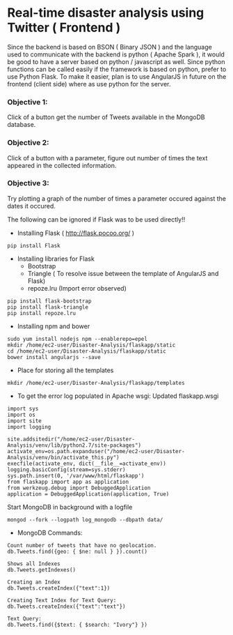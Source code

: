 # Real-time disaster analysis using Twitter ( Frontend )

Since the backend is based on BSON ( Binary JSON ) and the language used to communicate with the backend is python ( Apache Spark ), it would be good to have a server based on python / javascript as well. Since python functions can be called easily if the framework is based on python, prefer to use Python Flask. To make it easier, plan is to use AngularJS in future on the frontend (client side) where as use python for the server.

### Objective 1:

Click of a button get the number of Tweets available in the MongoDB database.

### Objective 2:

Click of a button with a parameter, figure out number of times the text appeared in the collected information.

### Objective 3:

Try plotting a graph of the number of times a parameter occured against the dates it occured.


The following can be ignored if Flask was to be used directly!!
<!-- * Installing Apache / httpd ( https://docs.aws.amazon.com/AWSEC2/latest/UserGuide/install-LAMP.html )

`sudo yum install httpd`

* Turning on the Apache / httpd Server during boot

`chkconfig httpd on`

* Start the Apache/httpd Server

```
/etc/init.d/httpd start
or
sudo service httpd start
``` 


* Allowing communication on incoming port 80 and 443 ( https://docs.aws.amazon.com/AWSEC2/latest/UserGuide/using-network-security.html#adding-security-group-rule )

* Installing mod_wsgi ( An apache module which can host any Python WSGI application).

`sudo yum install mod_wsgi` -->

* Installing Flask ( http://flask.pocoo.org/ )

` pip install Flask `

<!-- * Create a directory for Flask Application (http://www.datasciencebytes.com/bytes/2015/02/24/running-a-flask-app-on-aws-ec2/)

Creating a directory and using symbolic link to point to another directory. Do this from Disaster-Analysis Directory too

```
mkdir flaskapp
sudo ln -sT ~/Disaster-Analysis/flaskapp /var/www/html/flaskapp
```

Add apache user to ec2-user group to give privileges same as ec2-user. Also execute access to the home directory. (https://serverfault.com/questions/571229/im-unable-to-symlink-a-directory-into-var-www-html - Try different methods and none of them worked. Took almost 2 hours to get it working :P)

```
sudo usermod -aG ec2-user apache
sudo chmod g+x /home/ec2-user
```

```
Other things tried: 

```
setsebool httpd_enable_homedirs 1

```
Editted the http

```
sudo vi /etc/httpd/conf/httpd.conf
```
<Directory />
    Options FollowSymLinks
    AllowOverride None
    Options Indexes FollowSymLinks Includes ExecCGI
    Allow from all
</Directory>
```


To enable the server to use the same virtual environment

Modify the file

`
sudo vi /home/ec2-user/Disaster-Analysis/flaskapp
`

with the following information

```
import sys
import os
import site

# Add the site-packages of the chosen virtualenv to work with
site.addsitedir("/home/ec2-user/Disaster-Analysis/venv/lib/python2.7/site-packages")
# Add the app's directory to the PYTHONPATH
#sys.path.append("/home/ec2-user/Disaster-Analysis/flaskapp")

# Activate your virtual env
activate_env=os.path.expanduser("/home/ec2-user/Disaster-Analysis/venv/bin/activate_this.py")
execfile(activate_env, dict(__file__=activate_env))

sys.path.insert(0, '/var/www/html/flaskapp')


from flaskapp import app as application

``` -->

* Installing libraries for Flask
	- Bootstrap
	- Triangle ( To resolve issue between the template of AngularJS and Flask)
	- repoze.lru (Import error observed)
```
pip install flask-bootstrap
pip install flask-triangle
pip install repoze.lru
```

* Installing npm and bower
```
sudo yum install nodejs npm --enablerepo=epel
mkdir /home/ec2-user/Disaster-Analysis/flaskapp/static
cd /home/ec2-user/Disaster-Analysis/flaskapp/static
bower install angularjs --save
```
* Place for storing all the templates
```
mkdir /home/ec2-user/Disaster-Analysis/flaskapp/templates
```

* To get the error log populated in Apache wsgi: Updated flaskapp.wsgi
```
import sys
import os
import site
import logging

site.addsitedir("/home/ec2-user/Disaster-Analysis/venv/lib/python2.7/site-packages")
activate_env=os.path.expanduser("/home/ec2-user/Disaster-Analysis/venv/bin/activate_this.py")
execfile(activate_env, dict(__file__=activate_env))
logging.basicConfig(stream=sys.stderr)
sys.path.insert(0, '/var/www/html/flaskapp')
from flaskapp import app as application
from werkzeug.debug import DebuggedApplication
application = DebuggedApplication(application, True)
```

Start MongoDB in background with a logfile

```
mongod --fork --logpath log_mongodb --dbpath data/
```

* MongoDB Commands:

```
Count number of tweets that have no geolocation.
db.Tweets.find({geo: { $ne: null } }).count()

Shows all Indexes
db.Tweets.getIndexes()

Creating an Index
db.Tweets.createIndex({"text":1})

Creating Text Index for Text Query:
db.Tweets.createIndex({"text":"text"})

Text Query:
db.Tweets.find({$text: { $search: "Ivory"} })
```
